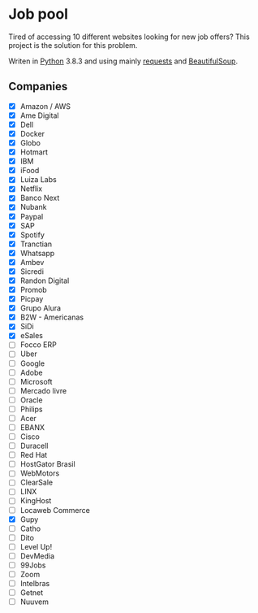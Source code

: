 
# Job pool

Tired of accessing 10 different websites looking for new job offers? This project is the solution for this problem.

Writen in [Python](https://www.python.org/) 3.8.3 and using mainly [requests](https://pypi.org/project/requests/) and [BeautifulSoup](https://pypi.org/project/beautifulsoup4/).

## Companies

- [x] Amazon / AWS
- [x] Ame Digital
- [x] Dell
- [x] Docker
- [x] Globo
- [x] Hotmart
- [x] IBM
- [x] iFood
- [x] Luiza Labs
- [x] Netflix
- [x] Banco Next
- [x] Nubank
- [x] Paypal
- [x] SAP
- [x] Spotify
- [x] Tranctian
- [x] Whatsapp
- [x] Ambev
- [x] Sicredi
- [x] Randon Digital
- [x] Promob
- [x] Picpay
- [x] Grupo Alura
- [x] B2W - Americanas
- [x] SiDi
- [x] eSales
- [ ] Focco ERP
- [ ] Uber
- [ ] Google
- [ ] Adobe
- [ ] Microsoft
- [ ] Mercado livre
- [ ] Oracle
- [ ] Philips
- [ ] Acer
- [ ] EBANX
- [ ] Cisco
- [ ] Duracell
- [ ] Red Hat
- [ ] HostGator Brasil
- [ ] WebMotors
- [ ] ClearSale
- [ ] LINX
- [ ] KingHost
- [ ] Locaweb Commerce
- [x] Gupy
- [ ] Catho
- [ ] Dito
- [ ] Level Up!
- [ ] DevMedia
- [ ] 99Jobs
- [ ] Zoom
- [ ] Intelbras
- [ ] Getnet
- [ ] Nuuvem
